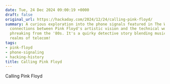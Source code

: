 ```yaml
---
date: Tue, 24 Dec 2024 09:00:19 +0000
draft: false
original_url: https://hackaday.com/2024/12/24/calling-pink-floyd/
summary: A curious exploration into the phone signals featured in The Wall, drawing
  connections between Pink Floyd's artistic vision and the technical world of phone
  phreaking from the '80s. It's a quirky detective story blending music with the arcane
  realms of telecom!
tags:
- pink-floyd
- phone-signaling
- hacking-history
title: Calling Pink Floyd
---
```


Calling Pink Floyd